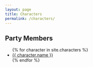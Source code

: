 ```yaml
---
layout: page
title: Characters
permalink: /characters/
---
```


## Party Members

<ul>
  {% for character in site.characters %}
    <li>
      <a href="{{ character.url | relative_url }}">
        {{ character.name }}
      </a>
    </li>
  {% endfor %}
</ul>
